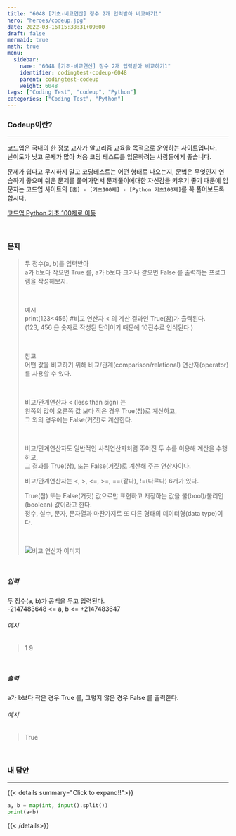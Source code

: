 ```yaml
---
title: "6048 [기초-비교연산] 정수 2개 입력받아 비교하기1"
hero: "heroes/codeup.jpg"
date: 2022-03-16T15:38:31+09:00
draft: false
mermaid: true
math: true
menu:
  sidebar:
    name: "6048 [기초-비교연산] 정수 2개 입력받아 비교하기1"
    identifier: codingtest-codeup-6048
    parent: codingtest-codeup
    weight: 6048
tags: ["Coding Test", "codeup", "Python"]
categories: ["Coding Test", "Python"]
---
```


### Codeup이란?
---
코드업은 국내의 한 정보 교사가 알고리즘 교육을 목적으로 운영하는 사이트입니다.\
난이도가 낮고 문제가 많아 처음 코딩 테스트를 입문하려는 사람들에게 좋습니다.

문제가 쉽다고 무시하지 말고 코딩테스트는 어떤 형태로 나오는지, 문법은 무엇인지 연습하기 좋으며 쉬운 문제를 풀어가면서 문제풀이에대한 자신감을 키우기 좋기 때문에 입문자는 코드업 사이트의 `[홈] - [기초100제] - [Python 기초100제]`를 꼭 풀어보도록 합시다.

[코드업 Python 기초 100제로 이동](https://codeup.kr/problemsetsol.php?psid=33)


&nbsp;

### 문제
> 두 정수(a, b)를 입력받아\
> a가 b보다 작으면 True 를, a가 b보다 크거나 같으면 False 를 출력하는 프로그램을 작성해보자.
> 
> &nbsp;
> 
> 예시\
> print(123<456)  #비교 연산자 < 의 계산 결과인 True(참)가 출력된다.\
> (123, 456 은 숫자로 작성된 단어이기 때문에 10진수로 인식된다.)
> 
> &nbsp;
> 
> 참고\
> 어떤 값을 비교하기 위해 비교/관계(comparison/relational) 연산자(operator)를 사용할 수 있다.
> 
> &nbsp;
> 
> 비교/관계연산자 < (less than sign) 는\
> 왼쪽의 값이 오른쪽 값 보다 작은 경우 True(참)로 계산하고,\
> 그 외의 경우에는 False(거짓)로 계산한다.
> 
> &nbsp;
> 
> 비교/관계연산자도 일반적인 사칙연산자처럼 주어진 두 수를 이용해 계산을 수행하고,\
> 그 결과를 True(참), 또는 False(거짓)로 계산해 주는 연산자이다.
> 
> 비교/관계연산자는 <, >, <=, >=, ==(같다), !=(다르다) 6개가 있다.
> 
> True(참) 또는 False(거짓) 값으로만 표현하고 저장하는 값을 불(bool)/불리언(boolean) 값이라고 한다.\
> 정수, 실수, 문자, 문자열과 마찬가지로 또 다른 형태의 데이터형(data type)이다.
> 
> &nbsp;
> 
> ![비교 연산자 이미지](https://codeup.kr/upload/pimg6213_1.png)

&nbsp;

##### 입력
두 정수(a, b)가 공백을 두고 입력된다.\
-2147483648 <= a, b <= +2147483647
###### 예시
> 1 9

&nbsp;

##### 출력
a가 b보다 작은 경우 True 를, 그렇지 않은 경우 False 를 출력한다.
###### 예시
> True

&nbsp;

### 내 답안
---
{{< details summary="Click to expand!!">}}
```python
a, b = map(int, input().split())
print(a<b)
```
{{< /details>}}